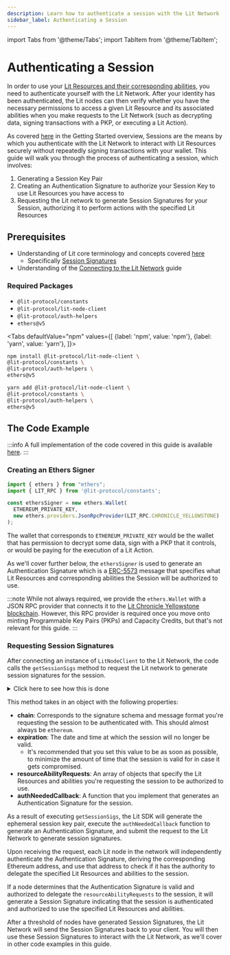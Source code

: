 ```yaml
---
description: Learn how to authenticate a session with the Lit Network
sidebar_label: Authenticating a Session
---
```


import Tabs from '@theme/Tabs';
import TabItem from '@theme/TabItem';

# Authenticating a Session

In order to use your [Lit Resources and their corresponding abilities](./overview#lit-resources-and-abilities), you need to authenticate yourself with the Lit Network. After your identity has been authenticated, the Lit nodes can then verify whether you have the necessary permissions to access a given Lit Resource and its associated abilities when you make requests to the Lit Network (such as decrypting data, signing transactions with a PKP, or executing a Lit Action).

As covered [here](./overview#session-signatures) in the Getting Started overview, Sessions are the means by which you authenticate with the Lit Network to interact with Lit Resources securely without repeatedly signing transactions with your wallet. This guide will walk you through the process of authenticating a session, which involves:

1. Generating a Session Key Pair
2. Creating an Authentication Signature to authorize your Session Key to use Lit Resources you have access to
3. Requesting the Lit network to generate Session Signatures for your Session, authorizing it to perform actions with the specified Lit Resources

## Prerequisites

- Understanding of Lit core terminology and concepts covered [here](./overview#core-terminology)
  - Specifically [Session Signatures](./overview#session-signatures)
- Understanding of the [Connecting to the Lit Network](./connecting-to-lit) guide

### Required Packages

- `@lit-protocol/constants`
- `@lit-protocol/lit-node-client`
- `@lit-protocol/auth-helpers`
- `ethers@v5`

<Tabs
defaultValue="npm"
values={[
{label: 'npm', value: 'npm'},
{label: 'yarn', value: 'yarn'},
]}>
<TabItem value="npm">

```bash
npm install @lit-protocol/lit-node-client \
@lit-protocol/constants \
@lit-protocol/auth-helpers \
ethers@v5
```

</TabItem>

<TabItem value="yarn">

```bash
yarn add @lit-protocol/lit-node-client \
@lit-protocol/constants \
@lit-protocol/auth-helpers \
ethers@v5
```

</TabItem>
</Tabs>

## The Code Example

:::info
A full implementation of the code covered in this guide is available [here](https://github.com/LIT-Protocol/developer-guides-code/tree/v2/getting-started/authenticating-a-session).
:::

### Creating an Ethers Signer

```typescript
import { ethers } from "ethers";
import { LIT_RPC } from '@lit-protocol/constants';

const ethersSigner = new ethers.Wallet(
  ETHEREUM_PRIVATE_KEY,
  new ethers.providers.JsonRpcProvider(LIT_RPC.CHRONICLE_YELLOWSTONE)
);
```

The wallet that corresponds to `ETHEREUM_PRIVATE_KEY` would be the wallet that has permission to decrypt some data, sign with a PKP that it controls, or would be paying for the execution of a Lit Action.

As we'll cover further below, the `ethersSigner` is used to generate an Authentication Signature which is a [ERC-5573](https://eips.ethereum.org/EIPS/eip-5573) message that specifies what Lit Resources and corresponding abilities the Session will be authorized to use.

:::note
While not always required, we provide the `ethers.Wallet` with a JSON RPC provider that connects it to the [Lit Chronicle Yellowstone blockchain](../../learn/overview/how-it-works/lit-blockchains/chronicle-yellowstone). However, this RPC provider is required once you move onto minting Programmable Key Pairs (PKPs) and Capacity Credits, but that's not relevant for this guide.
:::

### Requesting Session Signatures

After connecting an instance of `LitNodeClient` to the Lit Network, the code calls the `getSessionSigs` method to request the Lit network to generate session signatures for the session.

<details>
<summary>Click here to see how this is done</summary>
<p>

```ts
const sessionSignatures = await litNodeClient.getSessionSigs({
    chain: 'ethereum',
    expiration: new Date(Date.now() + 1000 * 60 * 10).toISOString(), // 10 minutes
    resourceAbilityRequests: [
        {
            resource: new LitAccessControlConditionResource('*'),
            ability: LIT_ABILITY.AccessControlConditionDecryption,
        },
    ],
    authNeededCallback: async ({
        uri,
        expiration,
        resourceAbilityRequests,
    }) => {
        const toSign = await createSiweMessage({
            uri,
            expiration,
            resources: resourceAbilityRequests,
            walletAddress: await ethersSigner.getAddress(),
            nonce: await litNodeClient.getLatestBlockhash(),
            litNodeClient,
        });

        return await generateAuthSig({
            signer: ethersSigner,
            toSign,
        });
    },
});
```

</p>
</details>

This method takes in an object with the following properties:

- **chain**: Corresponds to the signature schema and message format you're requesting the session to be authenticated with. This should almost always be `ethereum`.
- **expiration**: The date and time at which the session will no longer be valid.
  - It's recommended that you set this value to be as soon as possible, to minimize the amount of time that the session is valid for in case it gets compromised.
- **resourceAbilityRequests**: An array of objects that specify the Lit Resources and abilities you're requesting the session to be authorized to use.
- **authNeededCallback**: A function that you implement that generates an Authentication Signature for the session.

As a result of executing `getSessionSigs`, the Lit SDK will generate the ephemeral session key pair, execute the `authNeededCallback` function to generate an Authentication Signature, and submit the request to the Lit Network to generate session signatures.

Upon receiving the request, each Lit node in the network will independently authenticate the Authentication Signature, deriving the corresponding Ethereum address, and use that address to check if it has the authority to delegate the specified Lit Resources and abilities to the session.

If a node determines that the Authentication Signature is valid and authorized to delegate the `resourceAbilityRequests` to the session, it will generate a Session Signature indicating that the session is authenticated and authorized to use the specified Lit Resources and abilities.

After a threshold of nodes have generated Session Signatures, the Lit Network will send the Session Signatures back to your client. You will then use these Session Signatures to interact with the Lit Network, as we'll cover in other code examples in this guide.

